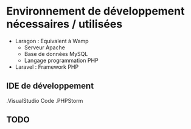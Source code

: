 # Environnement de développement nécessaires / utilisées

* Laragon : Equivalent à Wamp 
	* Serveur Apache
	* Base de données MySQL 
	* Langage programmation PHP
* Laravel : Framework PHP

## IDE de développement
.VisualStudio Code
.PHPStorm

## TODO 